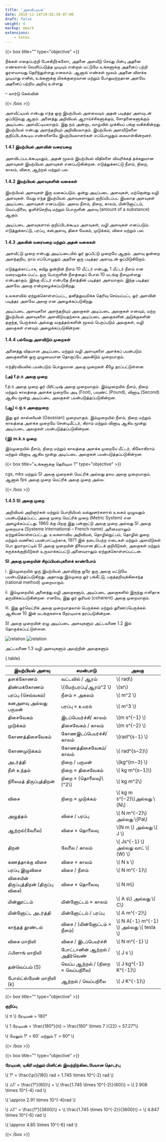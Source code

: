 ```yaml
---
title: 'அளவீட்டியல்'
date: 2018-11-14T19:02:50-07:00
draft: false
weight: 4
markup: mmark
extensions:
    - katex
---
```


{{< box title="" type="objective" >}}

நீங்கள் எதைப்பற்றி பேசுகிறீர்களோ, அதனை
அளவீடு செய்து பின்பு அதனை எண்களால்
வெளிப்படுத்த முடியும் என்றால் மட்டுமே
உங்களுக்கு அதனைப் பற்றி ஓரளவாவது
தெரிந்துள்ளது எனலாம். ஆனால் எண்கள் மூலம்
அதனை விளக்க முடியாது எனில், உங்களுக்கு
மிகக்குறைவான மற்றும் போதுமற்றதான
அளவே அதனைப் பற்றிய அறிவு உள்ளது

– லார்டு கெல்வின்

{{< /box >}}

அளவீட்டியல் என்பது எந்த ஒரு இயற்பியல்
அளவையும் அதன் படித்தர அளவுடன் ஒப்பிடுவது
ஆகும். அனைத்து அறிவியல் ஆராய்ச்சிகளுக்கும்,
சோதனைகளுக்கும் அடிப்படை அளவீட்டியலாகும்.
இது நம் அன்றாட வாழ்வில் முக்கியப் பங்கு
வகிக்கின்றது. இயற்பியல் என்பது அளந்தறியும்
அறிவியலாகும். இயற்பியல் அளவீடுகளை
குறிப்பிடக்கூடிய எண்களையே இயற்பியலாளர்கள்
எப்பொழுதும் கையாள்கின்றனர்.

#### 1.4.1 இயற்பியல் அளவின் வரையறை

அளவிடப்படக்கூடியதும், அதன் மூலம் இயற்பியல்
விதிகளை விவரிக்கத் தக்கதுமான அளவுகள்
இயற்பியல் அளவுகள் எனப்படுகின்றன.
எடுத்துக்காட்டு நீளம், நிறை, காலம், விசை, ஆற்றல்
மற்றும் பல.

#### 1.4.2 இயற்பியல் அளவுகளின் வகைகள்

இயற்பியல் அளவுகள் இரு வகைப்படும். ஒன்று
அடிப்படை அளவுகள், மற்றொன்று வழி அளவுகள்.
வேறு எந்த இயற்பியல் அளவுகளாலும் குறிப்பிடப்பட
இயலாத அளவுகள் அடிப்படை அளவுகள் எனப்படும்.
அவை நீளம், நிறை, காலம், மின்னோட்டம்,
வெப்பநிலை, ஒளிச்செறிவு மற்றும் பொருளின் அளவு
(amount of a substance) ஆகும்.

அடிப்படை அளவுகளால் குறிப்பிடக்கூடிய அளவுகள்,
வழி அளவுகள் எனப்படும். எடுத்துக்காட்டு, பரப்பு,
கனஅளவு, திசை வேகம், முடுக்கம், விசை
மற்றும் பல.

#### 1.4.3 அலகின் வரையறை மற்றும் அதன் வகைகள்

அளவீட்டு முறை என்பது அடிப்படையில் ஓர் ஒப்பீட்டு
முறையே ஆகும். அளவு ஒன்றை அளந்தறிய, நாம்
எப்பொழுதும் அதனை ஒரு படித்தர அளவுடன்
ஒப்பிடுகிறோம்.

எடுத்துக்காட்டாக, கயிறு ஒன்றின் நீளம் 10 மீட்டர்
என்பது, 1 மீட்டர் நீளம் என வரையறுக்க ப்பட்ட ஒரு
பொருளின் நீளத்தைப் போல் 10 மடங்கு நீளமுள்ளது
என்பதாகும். இங்கு மீட்டர் என்பதே நீளத்தின்
படித்தர அளவாகும். இந்த படித்தர அளவே அலகு
என்றழைக்கப்படுகிறது.

உலகளவில் ஏற்றுக்கொள்ளப்பட்ட, தனித்துவமிக்க
தெரிவு செய்யப்பட்ட ஓர் அளவின் படித்தர அளவே
அலகு என அழைக்கப்படுகிறது.

அடிப்படை அளவுகளை அளந்தறியும் அலகுகள்
அடிப்படை அலகுகள் எனவும், மற்ற இயற்பியல்
அளவுகளை அளவிடுவதற்காக அடிப்படை
அலகுகளின் அடுக்குகளின் தகுந்த, பெருக்கல்
அல்லது வகுத்தல்களின் மூலம் பெறப்படும் அலகுகள்,
வழி அலகுகள் எனவும் அழைக்கப்படுகின்றன.

#### 1.4.4 பல்வேறு அளவிடும் முறைகள்

அனைத்து விதமான அடிப்படை மற்றும் வழி
அளவுகளை அளக்கப் பயன்படும் அலகுகளின் ஒரு
முழுமையான தொகுப்பே அலகிடும் முறையாகும்.

எந்திரவியலில் பயன்படும் பொதுவான அலகு
முறைகள் கீழே தரப்பட்டுள்ளன.

**(அ) f.p.s அலகு முறை**

f.p.s அலகு முறை ஓர் பிரிட்டிஷ் அலகு முறையாகும்.
இம்முறையில் நீளம், நிறை மற்றும் காலத்தை
அளக்க முறையே அடி (Foot), பவுண்ட் (Pound),
வினாடி (Second) ஆகிய மூன்று அடிப்படை
அலகுகள் பயன்படுத்தப்படுகின்றன.

**(ஆ) c.g.s அலகுமுறை**

இது ஓர் காஸ்ஸியன் (Gaussian) முறையாகும்.
இம்முறையில் நீளம், நிறை மற்றும் காலத்தை
அளக்க முறையே சென்டிமீட்டர், கிராம் மற்றும்
வினாடி ஆகிய மூன்று அடிப்படை அலகுகள்
பயன்படுத்தப்படுகின்றன.

**(இ) m.k.s முறை**

இம்முறையில் நீளம், நிறை மற்றும் காலத்தை
அளக்க முறையே மீட்டர், கிலோகிராம் மற்றும்
வினாடி ஆகிய மூன்று அடிப்படை அலகுகள்
பயன்படுத்தப்படுகின்றன.

{{< box title="உங்களுக்கு தெரியுமா ?" type="objective" >}}

cgs, mks மற்றும் SI
அலகு முறைகள்
மெட்ரிக் அல்லது தசம
அலகு முறையாகும்.
ஆனால் fps அலகு முறை மெட்ரிக் அலகு
முறை அல்ல.

{{< /box >}}

#### 1.4.5 SI அலகு முறை

அறிவியல் அறிஞர்கள் மற்றும் பொறியியல்
வல்லுனர்களால் உலகம் முழுவதும்
பயன்படுத்தப்பட்ட அலகு முறை மெட்ரிக் முறை (Metric
System) என அழைக்கப்பட்டது. 1960 க்கு பிறகு இது
பன்னாட்டு அலகு முறை அல்லது SI அலகு முறையாக
(Systeme International – French name) அனைவராலும்
ஏற்றுக்கொள்ளப்பட்டது. உலகளாவிய அறிவியல்,
தொழில்நுட்பம், தொழில் துறை மற்றும் வணிகப்
பயன்பாட்டிற்காக, 1971 இல் நடைபெற்ற எடைகள்
மற்றும் அளவீடுகள் பொ துமாநாட்டில் SI அலகு
முறையின் நிலையான திட்டக் குறியீடுகள், அலகுகள்
மற்றும் சுருக்கக்குறியீடுகள் உருவாக்கப்பட்டு
அனைவராலும் ஏற்றுக்கொள்ளப்பட்டன.

 **SI அலகு முறையின் சிறப்பியல்புகளைக் காண்போம்**

i. இம்முறையில் ஒரு இயற்பியல் அளவிற்கு ஒரே
ஒரு அலகு மட்டுமே பயன்படுத்தப்படுகிறது.
அதாவது இம்முறை ஓர் பங்கீட்டு,
பகுத்தறிவுக்கிசைந்த (rational method)
முறையாகும்.

ii. இம்முறையில் அனைத்து வழி அலகுகளும்,
அடிப்படை அலகுகளில் இருந்து எளிதாக
தருவிக்கப்படுகின்றன. எனவே, இது ஓர் ஓரியல்
(coherent) அலகு முறையாகும்.

iii. இது ஓர்மெட்ரிக் அலகு முறையாதலால் பெருக்கல்
மற்றும் துணைப்பெருக்கல் ஆகியன 10 இன்
மடங்குகளாக நேரடியாக தரப்படுகின்றன.

SI அலகு முறையின் ஏழு அடிப்படை அளவுகளும்
அட்டவணை 1.2 இல் தொகுக்கப்பட்டுள்ளன.

![relation](/books/physics/part-1/unit-1/1.4.png "")
![relation](/books/physics/part-1/unit-1/1.5.png "")


அட்டவணை 1.3 வழி அளவுகளும் அவற்றின் அலகுகளும்

{.table}

| இயற்பியல் அளவு |  சமன்பாடு | அலகு  |
|---|---|---|
| தளக்கோணம்  | வட்டவில் / ஆரம்  |  \\( rad\\) |
| திண்மக்கோணம்  | \\(மேற்பரப்பு/ஆரம்^2 \\)  | \\(sr\\)  | 
|  பரப்பு (செவ்வகம்) |  நீளம் × அகலம் | \\( m^2 \\) | 
|  கனஅளவு அல்லது பருமன் |  பரப்பு × உயரம் | \\( m^3 \\) | 
|  திசைவேகம் |  இடப்பெயர்ச்சி/ காலம் |  \\(m s^{−1} \\)| 
|  முடுக்கம் | திசைவேகம் / காலம்  | \\(m s^{−2} \\)  | 
| கோணத்திசைவேகம்  | கோணஇடப்பெயர்ச்சி/ காலம்  |  \\(rad^{s-1} \\) | 
| கோணமுடுக்கம்  | கோணத்திசைவேகம்/ காலம்  |  \\( rad^{s−2}\\) |
| அடர்த்தி  |  நிறை / பருமன் |  \\(kg^{m−3} \\) |
| நீள் உந்தம்  | நிறை × திசைவேகம்  |  \\( kg m^{s−1}\\) |
|  நிலைமத் திருப்புத்திறன் | நிறை × (தொலைவு)\\(^2\\)  |  \\( kg m^2\\) |
| விசை  | நிறை × முடுக்கம்  |  \\( kg m s^{−2}\\)அல்லது \\(N\\)  |
| அழுத்தம்  | விசை / பரப்பு |  \\( N m^{−2}\\) அல்லது \\(Pa\\) |
| ஆற்றல்(வேலை)  |  விசை × தொலைவு |  \\(N m \\) அல்லது \\( J \\)| 
| திறன்  |  வேலை / காலம் |  \\( Js^{-1} \\) அல்லது வாட் \\( (W) \\) |
|  கணத்தாக்கு விசை |  விசை × காலம் |  \\( N s \\) |
| பரப்பு இழுவிசை  |  விசை / நீளம் |  \\( N m^{-1}\\) |
|  விசையின் திருப்புத்திறன் (திருப்பு விசை) |  விசை × தொலைவு |  \\( N m\\) |
|  மின்னூட்டம் | மின்னோட்டம் × காலம்  |  \\( A s\\) அல்லது \\( C\\) |
|  மின்னோட்ட அடர்த்தி | மின்னோட்டம் / பரப்பு  |  \\( A m^{-2}\\) |
| காந்தத் தூண்டல்  | விசை / (மின்னோட்டம் × நீளம்)  |  \\( N A{-1} m^{-1} \\) அல்லது \\( tesla \\) |
| விசை மாறிலி  |  விசை / இடப்பெயர்ச்சி |  \\( N m^{-1} \\) |
| ஃபிளாங் மாறிலி  | போட்டானின் ஆற்றல் / அதிர்வெண் |  \\( J s \\) |
| தன்வெப்பம் (S)  | வெப்ப ஆற்றல் / (நிறை × வெப்பநிலை)  |  \\( J kg^{-1} K^{-1}\\) |
|  போல்ட்ஸ்மேன் மாறிலி (k) |  ஆற்றல் / வெப்பநிலை |  \\( J K^{-1}\\) |

{{< box title="" type="objective" >}}

**குறிப்பு**

\\( π \\) ரேடியன் = 180°

\\( 1 ரேடியன் = \frac{180°}{π} = \frac{180° \times 7 }{22} = 57.27°\\)

\\( மேலும் 1° = 60'  மற்றும் 1' = 60° \\)


{{< /box >}}

{{< box title="" type="objective" >}}

**ரேடியன், டிகிரி மற்றும் மினிட்ஸ்**
**இவற்றிற்கிடையேயான தொடர்பு**

\\( 1° = \frac{\pi}{180} rad = 1.745 \times 10^{-2} rad \\) 

\\( ஃ1' = \frac{1°}{60}\\) = \\( \frac{1.745 \times 10^{-2}}{60}\\) = \\( 2.908 \times 10^{-4} rad \\)

\\( \approx 2.91 \times 10^{-4}rad \\)

\\( ஃ1'' = \frac{1°}{3600}\\) = \\( \frac{1.745 \times 10^{-2}}{3600}\\) = \\( 4.847 \times 10^{-6} rad \\)

\\( \approx 4.85 \times 10^{-6} rad \\)

{{< /box >}}

